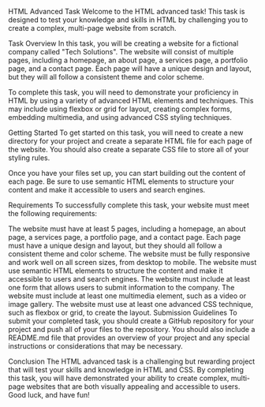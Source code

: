 HTML Advanced Task
Welcome to the HTML advanced task! This task is designed to test your knowledge and skills in HTML by challenging you to create a complex, multi-page website from scratch.

Task Overview
In this task, you will be creating a website for a fictional company called "Tech Solutions". The website will consist of multiple pages, including a homepage, an about page, a services page, a portfolio page, and a contact page. Each page will have a unique design and layout, but they will all follow a consistent theme and color scheme.

To complete this task, you will need to demonstrate your proficiency in HTML by using a variety of advanced HTML elements and techniques. This may include using flexbox or grid for layout, creating complex forms, embedding multimedia, and using advanced CSS styling techniques.

Getting Started
To get started on this task, you will need to create a new directory for your project and create a separate HTML file for each page of the website. You should also create a separate CSS file to store all of your styling rules.

Once you have your files set up, you can start building out the content of each page. Be sure to use semantic HTML elements to structure your content and make it accessible to users and search engines.

Requirements
To successfully complete this task, your website must meet the following requirements:

The website must have at least 5 pages, including a homepage, an about page, a services page, a portfolio page, and a contact page.
Each page must have a unique design and layout, but they should all follow a consistent theme and color scheme.
The website must be fully responsive and work well on all screen sizes, from desktop to mobile.
The website must use semantic HTML elements to structure the content and make it accessible to users and search engines.
The website must include at least one form that allows users to submit information to the company.
The website must include at least one multimedia element, such as a video or image gallery.
The website must use at least one advanced CSS technique, such as flexbox or grid, to create the layout.
Submission Guidelines
To submit your completed task, you should create a GitHub repository for your project and push all of your files to the repository. You should also include a README.md file that provides an overview of your project and any special instructions or considerations that may be necessary.

Conclusion
The HTML advanced task is a challenging but rewarding project that will test your skills and knowledge in HTML and CSS. By completing this task, you will have demonstrated your ability to create complex, multi-page websites that are both visually appealing and accessible to users. Good luck, and have fun!
